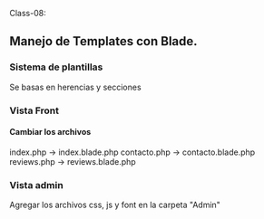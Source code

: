 Class-08:

## Manejo de Templates con Blade.
### Sistema de plantillas
Se basas en herencias y secciones 

### Vista Front
#### Cambiar los archivos
index.php -> index.blade.php
contacto.php -> contacto.blade.php
reviews.php -> reviews.blade.php

### Vista admin
Agregar los archivos css, js y font en la carpeta "Admin"
